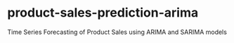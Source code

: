 # product-sales-prediction-arima
Time Series Forecasting of Product Sales using ARIMA and SARIMA models
